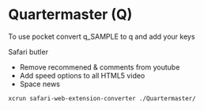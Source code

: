 # Quartermaster (Q)

To use pocket convert q_SAMPLE to q and add your keys

Safari butler

- Remove recommened & comments from youtube
- Add speed options to all HTML5 video
- Space news

```
xcrun safari-web-extension-converter ./Quartermaster/
```